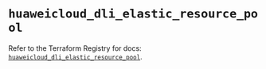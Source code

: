 # `huaweicloud_dli_elastic_resource_pool`

Refer to the Terraform Registry for docs: [`huaweicloud_dli_elastic_resource_pool`](https://registry.terraform.io/providers/huaweicloud/huaweicloud/1.71.1/docs/resources/dli_elastic_resource_pool).
